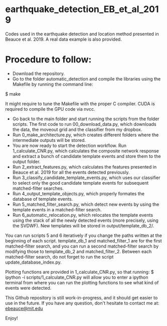 # earthquake_detection_EB_et_al_2019
Codes used in the earthquake detection and location method presented in Beauce et al. 2019. A real data example is also provided.<br/>

# Procedure to follow:

- Download the repository.<br/>
- Go to the folder automatic_detection and compile the libraries using the Makefile by running the command line:

$ make

It might require to tune the Makefile with the proper C compiler. CUDA is required to compile the GPU code via nvcc.<br/>
- Go back to the main folder and start running the scripts from the folder scripts. The first code to run 00_download_data.py, which downloads the data, the moveout grid and the classifier from my dropbox.<br/>
- Run 0_make_architecture.py, which creates different folders where the intermediate outputs will be stored.<br/>
- You are now ready to start the detection workflow. Run 1_calculate_CNR.py, which calculates the composite network response and extract a bunch of candidate template events and store them to the output folder.<br/>
- Run 2_extract_features.py, which calculates the features presented in Beauce et al. 2019 for all the events detected previously.<br/>
- Run 3_classify_candidate_template_events.py, which uses our classifier to select only the good candidate template events for subsequent matched-filter searches.<br/>
- Run 4_output_template_objects.py, which properly formates the database of template events.<br/>
- Run 5_matched_filter_search.py, which detect new events by using the template events in a matched-filter search.<br/>
- Run 6_automatic_relocation.py, which relocates the template events using the stack of all the newly detected events (more precisely, using the SVDWF). New templates will be stored in output/template_db_2/.<br/>

You can run scripts 5 and 6 iteratively if you change the paths written at the beginning of each script. template_db_1 and matched_filter_1 are for the first matched-filter search, and you can run a second matched-filter search by modifying those to template_db_2 and matched_filter_2. Between each matched-filter search, do not forget to run the script update_database_index.py.<br/>

Plotting functions are provided in 1_calculate_CNR.py, so that running:
$ ipython -i scripts/1_calculate_CNR.py
will allow you to enter a ipython terminal from where you can run the plotting functions to see what kind of events were detected.<br/>

This Github repository is still work-in-progress, and it should get easier to use in the future. If you have any question, don't hesitate to contact me at: ebeauce@mit.edu<br/>

Enjoy!
